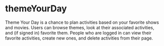 # themeYourDay

Theme Your Day is a chance to plan activities based on your favorite shows and movies. Users can browse themes, look at their associated activities, and (if signed in) favorite them. People who are logged in can view their favorite activities, create new ones, and delete activities from their page.

